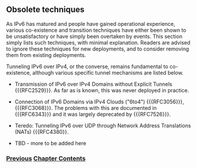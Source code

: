 ## Obsolete techniques

As IPv6 has matured and people have gained operational experience, various co-existence and transition techniques have either been shown to be unsatisfactory or have simply been overtaken by events. This section simply lists such techniques, with minimal explanation. Readers are advised to ignore these techniques for new deployments, and to consider removing them from existing deployments.

Tunneling IPv6 over IPv4, or the converse, remains fundamental to co-existence, although various specific tunnel mechanisms are listed below. 

* Transmission of IPv6 over IPv4 Domains without Explicit Tunnels {{{RFC2529}}}. As far as is known, this was never deployed in practice.

* Connection of IPv6 Domains via IPv4 Clouds ("6to4") {{{RFC3056}}}, {{{RFC3068}}}. The problems with this are documented in {{{RFC6343}}} and it was largely deprecated by {{{RFC7526}}}.

* Teredo: Tunneling IPv6 over UDP through Network Address Translations (NATs) {{{RFC4380}}.

* TBD - more to be added here

<!-- Link lines generated automatically; do not delete -->
### [<ins>Previous</ins>](Translation.md) [<ins>Chapter Contents</ins>](3.%20Coexistence%20with%20Legacy%20IPv4.md)